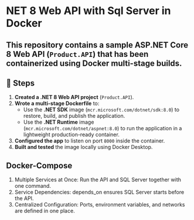 # NET 8 Web API with Sql Server in Docker

This repository contains a sample **ASP.NET Core 8 Web API** (`Product.API`) that has been containerized using **Docker multi-stage builds**.  
---

## 🚀 Steps
1. **Created a .NET 8 Web API project** (`Product.API`).
2. **Wrote a multi-stage Dockerfile** to:
   - Use the **.NET SDK** image (`mcr.microsoft.com/dotnet/sdk:8.0`) to restore, build, and publish the application.
   - Use the **.NET Runtime** image (`mcr.microsoft.com/dotnet/aspnet:8.0`) to run the application in a lightweight production-ready container.
3. **Configured the app** to listen on port `8000` inside the container.
4. **Built and tested** the image locally using Docker Desktop.

## Docker-Compose
1. Multiple Services at Once: Run the API and SQL Server together with one command.
2. Service Dependencies: depends_on ensures SQL Server starts before the API.
3. Centralized Configuration: Ports, environment variables, and networks are defined in one place.

